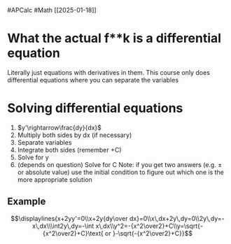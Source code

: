 #APCalc 
#Math 
[[2025-01-18]]
# What the actual f\*\*k is a differential equation
Literally just equations with derivatives in them.
This course only does differential equations where you can separate the variables
# Solving differential equations
1. $y'\rightarrow\frac{dy}{dx}$
2. Multiply both sides by dx (if necessary)
3. Separate variables
4. Integrate both sides (remember +C)
5. Solve for y
6. (depends on question) Solve for C
Note: if you get two answers (e.g. $\pm$ or absolute value) use the initial condition to figure out which one is the more appropriate solution
## Example
$$\displaylines{x+2yy'=0\\x+2y{dy\over dx}=0\\x\,dx+2y\,dy=0\\2y\,dy=-x\,dx\\\int2y\,dy=-\int x\,dx\\y^2=-{x^2\over2}+C\\y=\sqrt{-{x^2\over2}+C}\text{ or }-\sqrt{-{x^2\over2}+C}}$$
